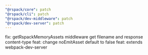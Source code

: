 ```yaml
---
"@rspack/core": patch
"@rspack/cli": patch
"@rspack/dev-middleware": patch
"@rspack/dev-server": patch
---
```


fix: getRspackMemoryAssets middleware get filename and response content-type
feat: change noEmitAsset default to false
feat: extends webpack-dev-server
